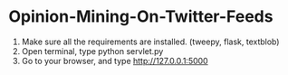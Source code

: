 # Opinion-Mining-On-Twitter-Feeds

1. Make sure all the requirements are installed. (tweepy, flask, textblob)
2. Open terminal, type python servlet.py
3. Go to your browser, and type http://127.0.0.1:5000
